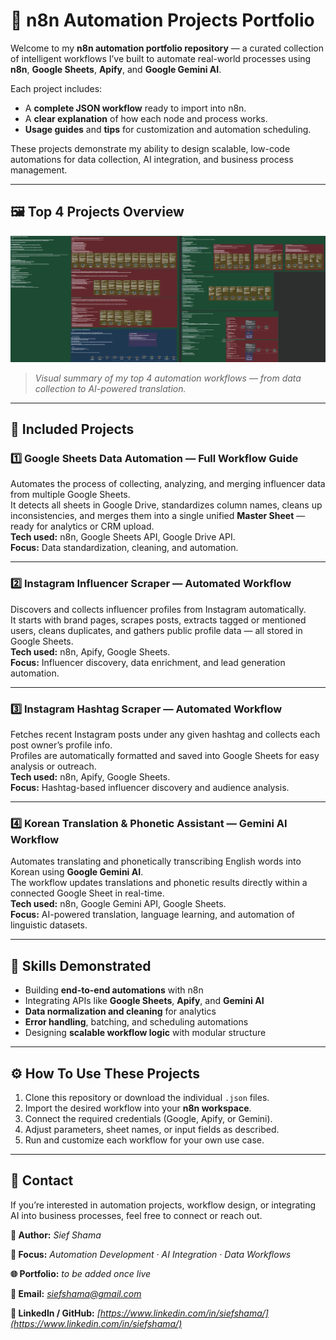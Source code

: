 # 💼 **n8n Automation Projects Portfolio**

Welcome to my **n8n automation portfolio repository** — a curated collection of intelligent workflows I’ve built to automate real-world processes using **n8n**, **Google Sheets**, **Apify**, and **Google Gemini AI**.

Each project includes:

* A **complete JSON workflow** ready to import into n8n.  
* A **clear explanation** of how each node and process works.  
* **Usage guides** and **tips** for customization and automation scheduling.  

These projects demonstrate my ability to design scalable, low-code automations for data collection, AI integration, and business process management.

---

## 🖼️ **Top 4 Projects Overview**

<p align="center">
  <img src="assets/top4-projects-workflow.png" alt="Top 4 n8n Projects Overview by Sief Shama" width="800">
</p>

> *Visual summary of my top 4 automation workflows — from data collection to AI-powered translation.*

---

## 🧩 **Included Projects**

### 1️⃣ **Google Sheets Data Automation — Full Workflow Guide**
Automates the process of collecting, analyzing, and merging influencer data from multiple Google Sheets.  
It detects all sheets in Google Drive, standardizes column names, cleans up inconsistencies, and merges them into a single unified **Master Sheet** — ready for analytics or CRM upload.  
**Tech used:** n8n, Google Sheets API, Google Drive API.  
**Focus:** Data standardization, cleaning, and automation.

---

### 2️⃣ **Instagram Influencer Scraper — Automated Workflow**
Discovers and collects influencer profiles from Instagram automatically.  
It starts with brand pages, scrapes posts, extracts tagged or mentioned users, cleans duplicates, and gathers public profile data — all stored in Google Sheets.  
**Tech used:** n8n, Apify, Google Sheets.  
**Focus:** Influencer discovery, data enrichment, and lead generation automation.

---

### 3️⃣ **Instagram Hashtag Scraper — Automated Workflow**
Fetches recent Instagram posts under any given hashtag and collects each post owner’s profile info.  
Profiles are automatically formatted and saved into Google Sheets for easy analysis or outreach.  
**Tech used:** n8n, Apify, Google Sheets.  
**Focus:** Hashtag-based influencer discovery and audience analysis.

---

### 4️⃣ **Korean Translation & Phonetic Assistant — Gemini AI Workflow**
Automates translating and phonetically transcribing English words into Korean using **Google Gemini AI**.  
The workflow updates translations and phonetic results directly within a connected Google Sheet in real-time.  
**Tech used:** n8n, Google Gemini API, Google Sheets.  
**Focus:** AI-powered translation, language learning, and automation of linguistic datasets.

---

## 🧠 **Skills Demonstrated**

* Building **end-to-end automations** with n8n  
* Integrating APIs like **Google Sheets**, **Apify**, and **Gemini AI**  
* **Data normalization and cleaning** for analytics  
* **Error handling**, batching, and scheduling automations  
* Designing **scalable workflow logic** with modular structure  

---

## ⚙️ **How To Use These Projects**

1. Clone this repository or download the individual `.json` files.  
2. Import the desired workflow into your **n8n workspace**.  
3. Connect the required credentials (Google, Apify, or Gemini).  
4. Adjust parameters, sheet names, or input fields as described.  
5. Run and customize each workflow for your own use case.  

---

## 📩 **Contact**

If you’re interested in automation projects, workflow design, or integrating AI into business processes, feel free to connect or reach out.

**👤 Author:** *Sief Shama*  

**💼 Focus:** *Automation Development · AI Integration · Data Workflows*  

**🌐 Portfolio:** *to be added once live*  

**📧 Email:** *siefshama@gmail.com*  

**🔗 LinkedIn / GitHub:** *[https://www.linkedin.com/in/siefshama/](https://www.linkedin.com/in/siefshama/)*
